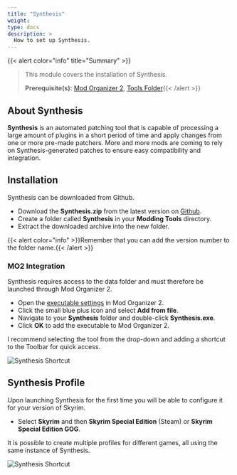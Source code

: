 ```yaml
---
title: "Synthesis"
weight:
type: docs
description: >
  How to set up Synthesis.
---
```


{{< alert color="info" title="Summary" >}}
> This module covers the installation of Synthesis.<p>
> **Prerequisite(s):** [Mod Organizer 2](/skyforge/tool-setup/mo2/), [Tools Folder](/skyforge/tool-setup/tools-folder/){{< /alert >}}

## About Synthesis

**Synthesis** is an automated patching tool that is capable of processing a large amount of plugins in a short period of time and apply changes from one or more pre-made patchers. More and more mods are coming to rely on Synthesis-generated patches to ensure easy compatibility and integration.

## Installation

Synthesis can be downloaded from Github.

- Download the **Synthesis.zip** from the latest version on [Github](https://github.com/Mutagen-Modding/Synthesis/releases).
- Create a folder called **Synthesis** in your **Modding Tools** directory.
- Extract the downloaded archive into the new folder.

{{< alert color="info" >}}Remember that you can add the version number to the folder name.{{< /alert >}}

### MO2 Integration

Synthesis requires access to the data folder and must therefore be launched through Mod Organizer 2.

- Open the [executable settings](/Pictures/skyforge/mo2-executables-settings.png) in Mod Organizer 2.
- Click the small blue plus icon and select **Add from file**.
- Navigate to your **Synthesis** folder and double-click **Synthesis.exe**.
- Click **OK** to add the executable to Mod Organizer 2.

I recommend selecting the tool from the drop-down and adding a shortcut to the Toolbar for quick access.

![Synthesis Shortcut](/Pictures/skyforge/tool-setup/synthesis/synthesis-shortcut.png)

## Synthesis Profile

Upon launching Synthesis for the first time you will be able to configure it for your version of Skyrim.

- Select **Skyrim** and then **Skyrim Special Edition** (Steam) or **Skyrim Special Edition GOG**.

It is possible to create multiple profiles for different games, all using the same instance of Synthesis.

![Synthesis Shortcut](/Pictures/skyforge/tool-setup/synthesis/synthesis-configuration.png)